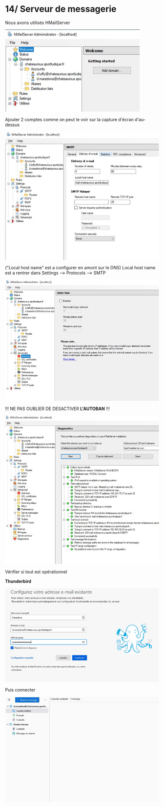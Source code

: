 # 14/ Serveur de messagerie

Nous avons utilisés HMailServer

![Hmailserver](./img/hmail.jpg)

Ajouter 2 comptes comme on peut le voir sur la capture d'écran d'au-dessus

![SMTP HMAIL](./img/smtphmail.jpg)

("Local host name" est a configurer en amont sur le DNS)
Local host name est a rentrer dans Settings --> Protocols --> SMTP

![Autoban](./img/autoban.jpg)

!!! NE PAS OUBLIER DE DESACTIVER **L'AUTOBAN** !!!

![Diagnostique](./img/diag.jpg)

Vérifier si tout est opérationnel

**Thunderbird**

![Thunderbird](./img/configmail.jpg)

Puis connecter

![Connecter Thunderbird](./img/connectermail.jpg)